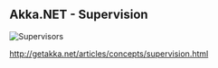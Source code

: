 ## Akka.NET - Supervision

![Supervisors](http://getakka.net/images/TopLevelSupervisors.png)

http://getakka.net/articles/concepts/supervision.html
